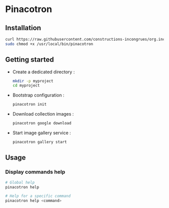 # Pinacotron

## Installation

```sh
curl https://raw.githubusercontent.com/constructions-incongrues/org.incongru.pinacotron/master/bin/pinacotron | sudo tee /usr/local/bin/pinacotron
sudo chmod +x /usr/local/bin/pinacotron
```

## Getting started

- Create a dedicated directory :

  ```sh
  mkdir -p myproject
  cd myproject
  ```

- Bootstrap configuration :

  ```sh
  pinacotron init
  ```

- Download collection images :

  ```sh
  pinacotron google download
  ```

- Start image gallery service :

  ```sh
  pinacotron gallery start
  ```

## Usage

### Display commands help

```sh
# Global help
pinacotron help

# Help for a specific command
pinacotron help <command>
```

